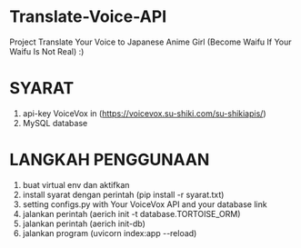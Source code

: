 # Translate-Voice-API
Project Translate Your Voice to Japanese Anime Girl (Become Waifu If Your Waifu Is Not Real) :)
# SYARAT 
1. api-key VoiceVox in (https://voicevox.su-shiki.com/su-shikiapis/)
2. MySQL database
# LANGKAH PENGGUNAAN
1. buat virtual env dan aktifkan
2. install syarat dengan perintah (pip install -r syarat.txt)
2. setting configs.py with Your VoiceVox API and your database link
3. jalankan perintah (aerich init -t database.TORTOISE_ORM)
4. jalankan perintah (aerich init-db)
5. jalankan program (uvicorn index:app --reload)

